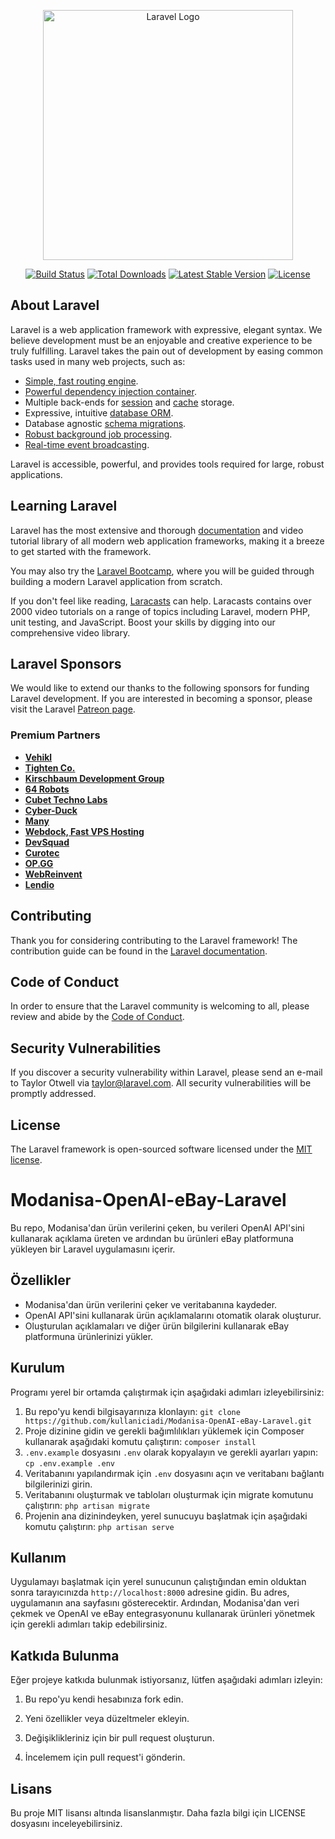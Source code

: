 <p align="center"><a href="https://laravel.com" target="_blank"><img src="https://raw.githubusercontent.com/laravel/art/master/logo-lockup/5%20SVG/2%20CMYK/1%20Full%20Color/laravel-logolockup-cmyk-red.svg" width="400" alt="Laravel Logo"></a></p>

<p align="center">
<a href="https://github.com/laravel/framework/actions"><img src="https://github.com/laravel/framework/workflows/tests/badge.svg" alt="Build Status"></a>
<a href="https://packagist.org/packages/laravel/framework"><img src="https://img.shields.io/packagist/dt/laravel/framework" alt="Total Downloads"></a>
<a href="https://packagist.org/packages/laravel/framework"><img src="https://img.shields.io/packagist/v/laravel/framework" alt="Latest Stable Version"></a>
<a href="https://packagist.org/packages/laravel/framework"><img src="https://img.shields.io/packagist/l/laravel/framework" alt="License"></a>
</p>

## About Laravel

Laravel is a web application framework with expressive, elegant syntax. We believe development must be an enjoyable and creative experience to be truly fulfilling. Laravel takes the pain out of development by easing common tasks used in many web projects, such as:

- [Simple, fast routing engine](https://laravel.com/docs/routing).
- [Powerful dependency injection container](https://laravel.com/docs/container).
- Multiple back-ends for [session](https://laravel.com/docs/session) and [cache](https://laravel.com/docs/cache) storage.
- Expressive, intuitive [database ORM](https://laravel.com/docs/eloquent).
- Database agnostic [schema migrations](https://laravel.com/docs/migrations).
- [Robust background job processing](https://laravel.com/docs/queues).
- [Real-time event broadcasting](https://laravel.com/docs/broadcasting).

Laravel is accessible, powerful, and provides tools required for large, robust applications.

## Learning Laravel

Laravel has the most extensive and thorough [documentation](https://laravel.com/docs) and video tutorial library of all modern web application frameworks, making it a breeze to get started with the framework.

You may also try the [Laravel Bootcamp](https://bootcamp.laravel.com), where you will be guided through building a modern Laravel application from scratch.

If you don't feel like reading, [Laracasts](https://laracasts.com) can help. Laracasts contains over 2000 video tutorials on a range of topics including Laravel, modern PHP, unit testing, and JavaScript. Boost your skills by digging into our comprehensive video library.

## Laravel Sponsors

We would like to extend our thanks to the following sponsors for funding Laravel development. If you are interested in becoming a sponsor, please visit the Laravel [Patreon page](https://patreon.com/taylorotwell).

### Premium Partners

- **[Vehikl](https://vehikl.com/)**
- **[Tighten Co.](https://tighten.co)**
- **[Kirschbaum Development Group](https://kirschbaumdevelopment.com)**
- **[64 Robots](https://64robots.com)**
- **[Cubet Techno Labs](https://cubettech.com)**
- **[Cyber-Duck](https://cyber-duck.co.uk)**
- **[Many](https://www.many.co.uk)**
- **[Webdock, Fast VPS Hosting](https://www.webdock.io/en)**
- **[DevSquad](https://devsquad.com)**
- **[Curotec](https://www.curotec.com/services/technologies/laravel/)**
- **[OP.GG](https://op.gg)**
- **[WebReinvent](https://webreinvent.com/?utm_source=laravel&utm_medium=github&utm_campaign=patreon-sponsors)**
- **[Lendio](https://lendio.com)**

## Contributing

Thank you for considering contributing to the Laravel framework! The contribution guide can be found in the [Laravel documentation](https://laravel.com/docs/contributions).

## Code of Conduct

In order to ensure that the Laravel community is welcoming to all, please review and abide by the [Code of Conduct](https://laravel.com/docs/contributions#code-of-conduct).

## Security Vulnerabilities

If you discover a security vulnerability within Laravel, please send an e-mail to Taylor Otwell via [taylor@laravel.com](mailto:taylor@laravel.com). All security vulnerabilities will be promptly addressed.

## License

The Laravel framework is open-sourced software licensed under the [MIT license](https://opensource.org/licenses/MIT).

# Modanisa-OpenAI-eBay-Laravel

Bu repo, Modanisa'dan ürün verilerini çeken, bu verileri OpenAI API'sini kullanarak açıklama üreten ve ardından bu ürünleri eBay platformuna yükleyen bir Laravel uygulamasını içerir.

## Özellikler

- Modanisa'dan ürün verilerini çeker ve veritabanına kaydeder.
- OpenAI API'sini kullanarak ürün açıklamalarını otomatik olarak oluşturur.
- Oluşturulan açıklamaları ve diğer ürün bilgilerini kullanarak eBay platformuna ürünlerinizi yükler.

## Kurulum

Programı yerel bir ortamda çalıştırmak için aşağıdaki adımları izleyebilirsiniz:

1. Bu repo'yu kendi bilgisayarınıza klonlayın: `git clone https://github.com/kullaniciadi/Modanisa-OpenAI-eBay-Laravel.git` 
2. Proje dizinine gidin ve gerekli bağımlılıkları yüklemek için Composer kullanarak aşağıdaki komutu çalıştırın: `composer install`
3. `.env.example` dosyasını `.env` olarak kopyalayın ve gerekli ayarları yapın: `cp .env.example .env`
4. Veritabanını yapılandırmak için `.env` dosyasını açın ve veritabanı bağlantı bilgilerinizi girin.
5. Veritabanını oluşturmak ve tabloları oluşturmak için migrate komutunu çalıştırın: `php artisan migrate`
6. Projenin ana dizinindeyken, yerel sunucuyu başlatmak için aşağıdaki komutu çalıştırın: `php artisan serve`
   
## Kullanım

Uygulamayı başlatmak için yerel sunucunun çalıştığından emin olduktan sonra tarayıcınızda `http://localhost:8000` adresine gidin. Bu adres, uygulamanın ana sayfasını gösterecektir. Ardından, Modanisa'dan veri çekmek ve OpenAI ve eBay entegrasyonunu kullanarak ürünleri yönetmek için gerekli adımları takip edebilirsiniz.

## Katkıda Bulunma

Eğer projeye katkıda bulunmak istiyorsanız, lütfen aşağıdaki adımları izleyin:

1. Bu repo'yu kendi hesabınıza fork edin.

2. Yeni özellikler veya düzeltmeler ekleyin.

3. Değişiklikleriniz için bir pull request oluşturun.

4. İncelemem için pull request'i gönderin.

## Lisans

Bu proje MIT lisansı altında lisanslanmıştır. Daha fazla bilgi için LICENSE dosyasını inceleyebilirsiniz.










